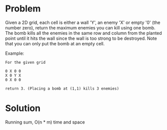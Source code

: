 Problem
===

Given a 2D grid, each cell is either a wall 'Y', an enemy 'X' or empty '0' (the number zero), return the maximum enemies you can kill using one bomb.
The bomb kills all the enemies in the same row and column from the planted point until it hits the wall since the wall is too strong to be destroyed.
Note that you can only put the bomb at an empty cell.

Example:

    For the given grid

    0 X 0 0
    X 0 Y X
    0 X 0 0
  
    return 3. (Placing a bomb at (1,1) kills 3 enemies)

Solution
===
Running sum, O(n * m) time and space

